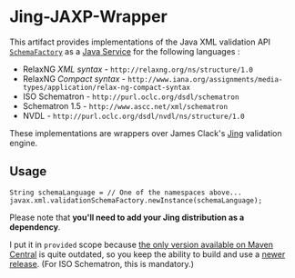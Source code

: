 # Jing-JAXP-Wrapper

This artifact provides implementations of the Java XML validation API [`SchemaFactory`](https://docs.oracle.com/javase/9/docs/api/javax/xml/validation/SchemaFactory.html)
as a [Java Service](https://docs.oracle.com/javase/9/docs/api/java/util/ServiceLoader.html) for the following languages :

* RelaxNG *XML syntax* - `http://relaxng.org/ns/structure/1.0`
* RelaxNG *Compact syntax* - `http://www.iana.org/assignments/media-types/application/relax-ng-compact-syntax`
* ISO Schematron - `http://purl.oclc.org/dsdl/schematron`
* Schematron 1.5 - `http://www.ascc.net/xml/schematron`
* NVDL - `http://purl.oclc.org/dsdl/nvdl/ns/structure/1.0`

These implementations are wrappers over James Clack's [Jing](http://www.thaiopensource.com/relaxng/jing.html) validation engine.

## Usage

```
String schemaLanguage = // One of the namespaces above...
javax.xml.validationSchemaFactory.newInstance(schemaLanguage);
```


Please note that **you'll need to add your Jing distribution as a dependency**.

I put it in `provided` scope because [the only version available on Maven Central](https://mvnrepository.com/artifact/com.thaiopensource/jing/20091111) is quite outdated, so you keep the ability to build and use a [newer release](https://github.com/relaxng/jing-trang). (For ISO Schematron, this is mandatory.)

